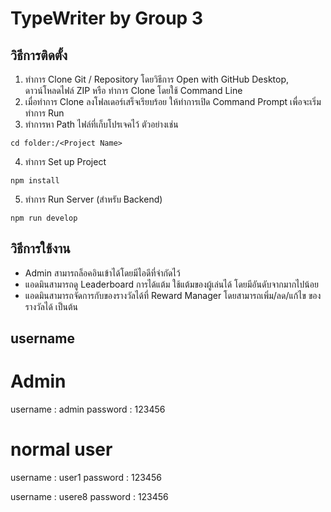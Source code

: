 # TypeWriter by Group 3

## วิธีการติดตั้ง

1. ทำการ Clone Git / Repository โดยวิธีการ Open with GitHub Desktop, ดาวน์โหลดไฟล์ ZIP หรือ ทำการ Clone โดยใช้ Command Line
2. เมื่อทำการ Clone ลงโฟลเดอร์เสร็จเรียบร้อย ให้ทำการเปิด Command Prompt เพื่อจะเริ่มทำการ Run
3. ทำการหา Path ไฟล์ที่เก็บโปรเจคไว้ ตัวอย่างเช่น 
```
cd folder:/<Project Name>
```
4. ทำการ Set up Project
```
npm install
```
5. ทำการ Run Server (สำหรับ Backend)
```
npm run develop
```


## วิธีการใช้งาน
* Admin สามารถล็อคอินเข้าได้โดยมีไอดีที่จำกัดไว้
* แอดมินสามารถดู Leaderboard การได้แต้ม ใช้แต้มของผู้เล่นได้ โดยมีอันดับจากมากไปน้อย
* แอดมินสามารถจัดการกับของรางวัลได้ที่ Reward Manager โดยสามารถเพิ่ม/ลด/แก้ไข ของรางวัลได้ เป็นต้น

## username

# Admin 
username : admin
password : 123456

# normal user
username : user1
password : 123456

username : usere8
password : 123456
